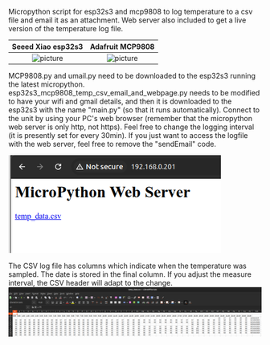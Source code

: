 Micropython script for esp32s3 and mcp9808 to log temperature to a csv file and email it as an attachment. Web server also included to get a live version of the temperature log file.

Seeed Xiao esp32s3         |  Adafruit MCP9808
:-------------------------:|:-------------------------:
![picture](https://files.seeedstudio.com/wiki/SeeedStudio-XIAO-ESP32S3/img/105.jpg)  |  ![picture](https://cdn-shop.adafruit.com/970x728/5027-09.jpg)

MCP9808.py and umail.py need to be downloaded to the esp32s3 running the latest micropython. esp32s3_mcp9808_temp_csv_email_and_webpage.py needs to be modified to have your wifi and gmail details, and then it is downloaded to the esp32s3 with the name "main.py" (so that it runs automatically). Connect to the unit by using your PC's web browser (remember that the micropython web server is only http, not https). Feel free to change the logging interval (it is presently set for every 30min). If you just want to access the logfile with the web server, feel free to remove the "sendEmail" code.

![picture](https://github.com/charkster/esp32s3_mcp9808_temp_csv_email_and_webpage/blob/main/images/web_server_page.png)

The CSV log file has columns which indicate when the temperature was sampled. The date is stored in the final column. If you adjust the measure interval, the CSV header will adapt to the change.
![picture](https://github.com/charkster/esp32s3_mcp9808_temp_csv_email_and_webpage/blob/main/images/temp_data_csv.png)
